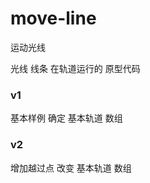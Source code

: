 <!--
 * @LastEditTime: 2023-04-06 11:49:40
 * @LastEditors: jinxiaojian
-->
# move-line
运动光线

光线 线条 在轨道运行的 原型代码


### v1
基本样例 确定 基本轨道 数组

### v2
增加越过点 改变 基本轨道 数组